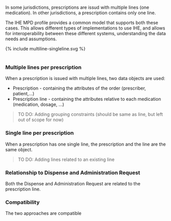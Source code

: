 
In some jurisdictions, prescriptions are issud with multiple lines (one medication). In other jurisdictions, a prescription contains only one line.

The IHE MPD profile provides a common model that supports both these cases. This allows different types of implementations to use IHE, and allows for interoperability between these different systems, understanding the data needs and assumptions.

<div>{% include multiline-singleline.svg %}
</div>
<br clear="all"/>

### Multiple lines per prescription

When a prescription is issued with multiple lines, two data objects are used:
* Prescription - containing the attributes of the order (prescriber, patient,...)
* Prescription line - containing the attributes relative to each medication (medication, dosage, ...)

> TO DO: Adding grouping constraints (should be same as line, but left out of scope for now)



### Single line per prescription

When a prescription has one single line, the prescription and the line are the same object.

> TO DO: Adding lines related to an existing line

### Relationship to Dispense and Administration Request
Both the Dispense and Administration Request are related to the prescription line.

### Compatibility

The two approaches are compatible

